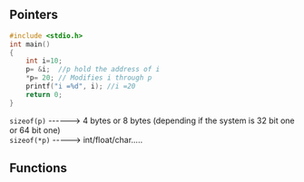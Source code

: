 
## Pointers
```C
#include <stdio.h>
int main()
{
    int i=10;
    p= &i;  //p hold the address of i
    *p= 20; // Modifies i through p 
    printf("i =%d", i); //i =20
    return 0;
}
```
`sizeof(p)` ------> 4 bytes or 8 bytes (depending if the system is 32 bit one or 64 bit one)  
`sizeof(*p)` -----> int/float/char.....

## Functions
